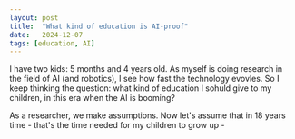 ```yaml
---
layout: post
title:  "What kind of education is AI-proof"
date:   2024-12-07
tags: [education, AI]
---
```


I have two kids: 5 months and 4 years old. As myself is doing research in the field of AI (and robotics), I see how fast the technology evovles. So I keep thinking the question: what kind of education I sohuld give to my children, in this era when the AI is booming?


As a researcher, we make assumptions. Now let's assume that in 18 years time - that's the time needed for my children to grow up - 


